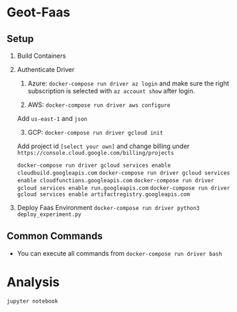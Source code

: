 # Geot-Faas

## Setup

1. Build Containers
2. Authenticate Driver

    1. Azure: `docker-compose run driver az login` and make sure the right subscription is selected with `az account show` after login.

    2. AWS: `docker-compose run driver aws configure`

    Add `us-east-1` and `json`

    3. GCP: `docker-compose run driver gcloud init`

    Add project id `[select your own]` and change billing under `https://console.cloud.google.com/billing/projects`

    `docker-compose run driver gcloud services enable cloudbuild.googleapis.com`
    `docker-compose run driver gcloud services enable cloudfunctions.googleapis.com`
    `docker-compose run driver gcloud services enable run.googleapis.com`
    `docker-compose run driver gcloud services enable artifactregistry.googleapis.com`
    

3. Deploy Faas Environment `docker-compose run driver python3 deploy_experiment.py`

## Common Commands

- You can execute all commands from `docker-compose run driver bash` 
   

# Analysis

```
jupyter notebook
``` 